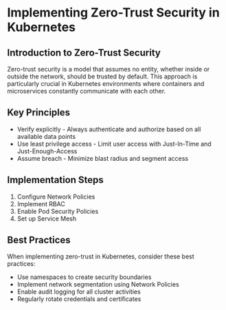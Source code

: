 # Implementing Zero-Trust Security in Kubernetes

## Introduction to Zero-Trust Security

Zero-trust security is a model that assumes no entity, whether inside or outside the network, should be trusted by default. This approach is particularly crucial in Kubernetes environments where containers and microservices constantly communicate with each other.

## Key Principles

- Verify explicitly - Always authenticate and authorize based on all available data points
- Use least privilege access - Limit user access with Just-In-Time and Just-Enough-Access
- Assume breach - Minimize blast radius and segment access

## Implementation Steps

1. Configure Network Policies
2. Implement RBAC
3. Enable Pod Security Policies
4. Set up Service Mesh

## Best Practices

When implementing zero-trust in Kubernetes, consider these best practices:

- Use namespaces to create security boundaries
- Implement network segmentation using Network Policies
- Enable audit logging for all cluster activities
- Regularly rotate credentials and certificates